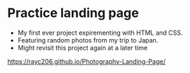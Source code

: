 # Practice landing page
- My first ever project expirementing with HTML and CSS. 
- Featuring random photos from my trip to Japan.
- Might revisit this project again at a later time 



https://rayc206.github.io/Photography-Landing-Page/
